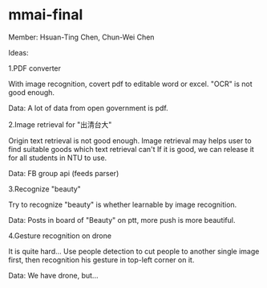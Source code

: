 # mmai-final
Member: Hsuan-Ting Chen, Chun-Wei Chen

Ideas:

1.PDF converter

With image recognition, covert pdf to editable word or excel.
"OCR" is not good enough.

Data: A lot of data from open government is pdf.

2.Image retrieval for "出清台大"

Origin text retrieval is not good enough.
Image retrieval may helps user to find suitable goods which text retrieval can't
If it is good, we can release it for all students in NTU to use.

Data: FB group api (feeds parser)

3.Recognize "beauty"

Try to recognize "beauty" is whether learnable by image recognition.

Data: Posts in board of "Beauty" on ptt, more push is more beautiful.

4.Gesture recognition on drone

It is quite hard... Use people detection to cut people to another single image first, then recognition his gesture in top-left corner on it.

Data: We have drone, but...

